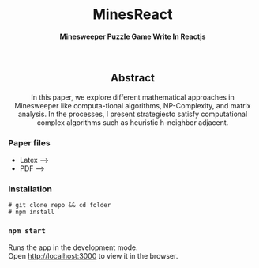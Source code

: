 

<div align="center">
  <h1>MinesReact</h1>
</div>

<div align="center">
  <strong>Minesweeper Puzzle Game Write In Reactjs</strong>
</div>
<br>
<br>
<div align="center">
  <h2>Abstract</h1>
</div>
<div align="center">
<p>In this paper, we explore different mathematical approaches in Minesweeper like computa-tional algorithms, NP-Complexity, and matrix analysis. In the processes, I present strategiesto satisfy computational complex algorithms such as heuristic h-neighbor adjacent.</p>
</div>

### Paper files
* Latex -->
* PDF   -->

### Installation 
~~~
# git clone repo && cd folder
# npm install 
~~~

### `npm start`

Runs the app in the development mode.<br />
Open [http://localhost:3000](http://localhost:3000) to view it in the browser.

